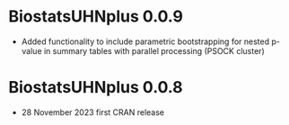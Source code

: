 # BiostatsUHNplus 0.0.9

* Added functionality to include parametric bootstrapping for nested p-value in summary tables with parallel processing (PSOCK cluster) 

# BiostatsUHNplus 0.0.8

* 28 November 2023 first CRAN release
